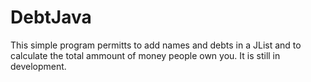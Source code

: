 # DebtJava
This simple program permitts to add names and debts in a JList and to calculate the total ammount of money people own you.
It is still in development.
